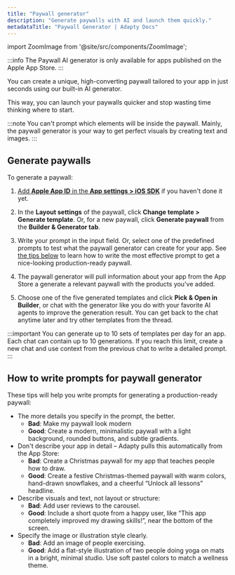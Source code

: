 ```yaml
---
title: "Paywall generator"
description: "Generate paywalls with AI and launch them quickly."
metadataTitle: "Paywall Generator | Adapty Docs"
---
```

import ZoomImage from '@site/src/components/ZoomImage';

:::info
The Paywall AI generator is only available for apps published on the Apple App Store.
:::

You can create a unique, high-converting paywall tailored to your app in just seconds using our built-in AI generator. 

This way, you can launch your paywalls quicker and stop wasting time thinking where to start.

:::note
You can't prompt which elements will be inside the paywall. Mainly, the paywall generator is your way to get perfect visuals by creating text and images.
:::

## Generate paywalls

To generate a paywall:

1. [Add **Apple App ID** in the **App settings > iOS SDK**](app-store-connection-configuration#step-1-provide-bundle-id-and-apple-app-id) if you haven't done it yet.
2. In the **Layout settings** of the paywall, click **Change template > Generate template**. Or, for a new paywall, click **Generate paywall** from the **Builder & Generator tab**.
3. Write your prompt in the input field. Or, select one of the predefined prompts to test what the paywall generator can create for your app. See [the tips below](#how-to-write-prompts-for-paywall-generator) to learn how to write the most effective prompt to get a nice-looking production-ready paywall.
   <ZoomImage id="prompt.webp" width="700px" />

4. The paywall generator will pull information about your app from the App Store a generate a relevant paywall with the products you've added.
5. Choose one of the five generated templates and click **Pick & Open in Builder**, or chat with the generator like you do with your favorite AI agents to improve the generation result. You can get back to the chat anytime later and try other templates from the thread. 

:::important
You can generate up to 10 sets of templates per day for an app. Each chat can contain up to 10 generations. If you reach this limit, create a new chat and use context from the previous chat to write a detailed prompt.
:::

<ZoomImage id="chat.webp" width="700px" />

## How to write prompts for paywall generator

These tips will help you write prompts for generating a production-ready paywall:

- The more details you specify in the prompt, the better.
  - **Bad**: Make my paywall look modern
  - **Good**: Create a modern, minimalistic paywall with a light background, rounded buttons, and subtle gradients. 
- Don't describe your app in detail – Adapty pulls this automatically from the App Store:
  - **Bad**: Create a Christmas paywall for my app that teaches people how to draw.
  - **Good**: Create a festive Christmas-themed paywall with warm colors, hand-drawn snowflakes, and a cheerful “Unlock all lessons” headline.
- Describe visuals and text, not layout or structure:
  - **Bad**: Add user reviews to the carousel.
  - **Good**: Include a short quote from a happy user, like “This app completely improved my drawing skills!”, near the bottom of the screen.
- Specify the image or illustration style clearly. 
  - **Bad**: Add an image of people exercising. 
  - **Good**: Add a flat-style illustration of two people doing yoga on mats in a bright, minimal studio. Use soft pastel colors to match a wellness theme.
